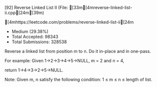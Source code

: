[92] Reverse Linked List II	(File: [33m[4mreverse-linked-list-ii.cpp[24m[39m)

[4mhttps://leetcode.com/problems/reverse-linked-list-ii[24m

* Medium (29.38%)
* Total Accepted: 98343
* Total Submissions: 328538


Reverse a linked list from position m to n. Do it in-place and in one-pass.



For example:
Given 1->2->3->4->5->NULL, m = 2 and n = 4,


return 1->4->3->2->5->NULL.


Note:
Given m, n satisfy the following condition:
1 ≤ m ≤ n ≤ length of list.


